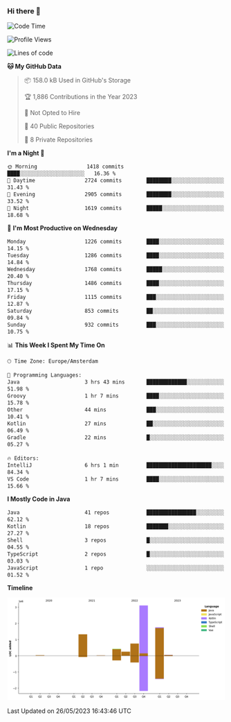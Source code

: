 ### Hi there 👋


<!--START_SECTION:waka-->
![Code Time](http://img.shields.io/badge/Code%20Time-3%2C225%20hrs-blue)

![Profile Views](http://img.shields.io/badge/Profile%20Views-4-blue)

![Lines of code](https://img.shields.io/badge/From%20Hello%20World%20I%27ve%20Written-7.7%20million%20lines%20of%20code-blue)

**🐱 My GitHub Data** 

> 📦 158.0 kB Used in GitHub's Storage 
 > 
> 🏆 1,886 Contributions in the Year 2023
 > 
> 🚫 Not Opted to Hire
 > 
> 📜 40 Public Repositories 
 > 
> 🔑 8 Private Repositories 
 > 
**I'm a Night 🦉** 

```text
🌞 Morning                1418 commits        ████░░░░░░░░░░░░░░░░░░░░░   16.36 % 
🌆 Daytime                2724 commits        ████████░░░░░░░░░░░░░░░░░   31.43 % 
🌃 Evening                2905 commits        ████████░░░░░░░░░░░░░░░░░   33.52 % 
🌙 Night                  1619 commits        █████░░░░░░░░░░░░░░░░░░░░   18.68 % 
```
📅 **I'm Most Productive on Wednesday** 

```text
Monday                   1226 commits        ████░░░░░░░░░░░░░░░░░░░░░   14.15 % 
Tuesday                  1286 commits        ████░░░░░░░░░░░░░░░░░░░░░   14.84 % 
Wednesday                1768 commits        █████░░░░░░░░░░░░░░░░░░░░   20.40 % 
Thursday                 1486 commits        ████░░░░░░░░░░░░░░░░░░░░░   17.15 % 
Friday                   1115 commits        ███░░░░░░░░░░░░░░░░░░░░░░   12.87 % 
Saturday                 853 commits         ██░░░░░░░░░░░░░░░░░░░░░░░   09.84 % 
Sunday                   932 commits         ███░░░░░░░░░░░░░░░░░░░░░░   10.75 % 
```


📊 **This Week I Spent My Time On** 

```text
🕑︎ Time Zone: Europe/Amsterdam

💬 Programming Languages: 
Java                     3 hrs 43 mins       █████████████░░░░░░░░░░░░   51.98 % 
Groovy                   1 hr 7 mins         ████░░░░░░░░░░░░░░░░░░░░░   15.78 % 
Other                    44 mins             ███░░░░░░░░░░░░░░░░░░░░░░   10.41 % 
Kotlin                   27 mins             ██░░░░░░░░░░░░░░░░░░░░░░░   06.49 % 
Gradle                   22 mins             █░░░░░░░░░░░░░░░░░░░░░░░░   05.27 % 

🔥 Editors: 
IntelliJ                 6 hrs 1 min         █████████████████████░░░░   84.34 % 
VS Code                  1 hr 7 mins         ████░░░░░░░░░░░░░░░░░░░░░   15.66 % 
```

**I Mostly Code in Java** 

```text
Java                     41 repos            ████████████████░░░░░░░░░   62.12 % 
Kotlin                   18 repos            ███████░░░░░░░░░░░░░░░░░░   27.27 % 
Shell                    3 repos             █░░░░░░░░░░░░░░░░░░░░░░░░   04.55 % 
TypeScript               2 repos             █░░░░░░░░░░░░░░░░░░░░░░░░   03.03 % 
JavaScript               1 repo              ░░░░░░░░░░░░░░░░░░░░░░░░░   01.52 % 
```



**Timeline**

![Lines of Code chart](https://raw.githubusercontent.com/powercasgamer/powercasgamer/master/assets/bar_graph.png)


 Last Updated on 26/05/2023 16:43:46 UTC
<!--END_SECTION:waka-->
